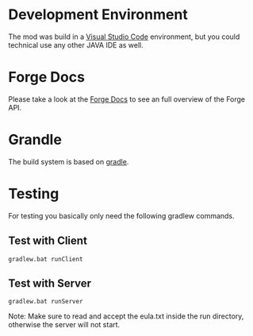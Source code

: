# Development Environment

The mod was build in a [Visual Studio Code][visual_studio_code] environment, but you could technical use any other JAVA IDE as well.

# Forge Docs

Please take a look at the [Forge Docs][forge_docs] to see an full overview of the Forge API.

# Grandle

The build system is based on [gradle][gradle].

# Testing

For testing you basically only need the following gradlew commands.

## Test with Client

`gradlew.bat runClient`

## Test with Server

`gradlew.bat runServer`

Note: Make sure to read and accept the eula.txt inside the run directory, otherwise the server will not start.

[forge_docs]: https://mcforge.readthedocs.io/en/latest/
[gradle]: https://docs.gradle.org/
[visual_studio_code]: https://code.visualstudio.com/
